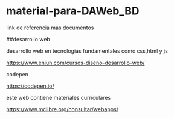 # material-para-DAWeb_BD
link de referencia mas documentos

##desarrollo web

desarrollo web en tecnologias fundamentales como css,html y js

https://www.eniun.com/cursos-diseno-desarrollo-web/

codepen

https://codepen.io/

este web contiene materiales curriculares

https://www.mclibre.org/consultar/webapps/

